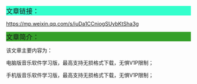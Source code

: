 <div style="background-color:#33ffcc;font-size:18px">文章链接：</div>



<a href="https://mp.weixin.qq.com/s/iuDa1CCniogSUybKtSha3g" target="_blank" >https://mp.weixin.qq.com/s/iuDa1CCniogSUybKtSha3g</a>



<div style="background-color:RGB(52,160,40);font-size:18px">文章简介：</div>

该文章主要内容为：

电脑版音乐软件学习版，最高支持无损格式下载，无惧V1P限制；

手机版音乐软件学习版，最高支持无损格式下载，无惧V1P限制；

